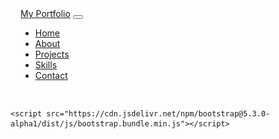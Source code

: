 <!DOCTYPE html>
<html lang="en">
<head>
    <meta charset="UTF-8">
    <meta name="viewport" content="width=device-width, initial-scale=1.0">
    <title>Portfolio - About</title>
    <link href="https://cdn.jsdelivr.net/npm/bootstrap@5.3.0-alpha1/dist/css/bootstrap.min.css" rel="stylesheet">
    <style>
        .about-section {
            text-align: center;
            padding: 50px 0;
        }
        .about-section h1 {
            font-size: 3rem;
            font-weight: bold;
            margin-bottom: 40px;
        }
        .about-section img {
            width: 150px;
            height: 150px;
            object-fit: cover;
            border-radius: 50%;
            margin-bottom: 30px;
        }
        .about-section p {
            font-size: 1rem;
            line-height: 1.6;
        }
        /* Sticky Navbar Styles */
.navbar {
    padding: 1rem;
}

.navbar-nav .nav-link {
    color: #000; /* Change to your preferred text color */
    font-weight: 500;
}

.navbar-nav .nav-link:hover {
    color: #ff69b4; /* Change to your preferred hover color */
}

    </style>
</head>
<body>
    <section class="about-section">
        <div class="container">
            <h1>About</h1>
            <img src="images/about/1.jpg" alt="Your Picture" class="img-fluid">
            <p>
                As a results-driven Data Analyst with nearly four years of experience, I specialize in delivering impactful insights through data integration, reporting, and visualization. I have a proven track record in building dynamic Power BI dashboards, optimizing ETL pipelines, and leveraging SQL and DAX to drive business decision-making. My expertise spans working across multiple platforms, including Azure, SAP BW on HANA, and various data management systems.

I thrive in fast-paced environments, managing multiple projects while collaborating with stakeholders to deliver tailored reporting solutions that meet business objectives. I am highly skilled in analyzing complex data, identifying key performance indicators, and presenting actionable insights to improve operational efficiency and drive growth.
            </p>
            <p>
                With a strong foundation in both technical and business aspects, I am proficient in handling data warehousing, data modeling, and system optimization to enhance performance. I bring a comprehensive understanding of cloud data solutions, UI/UX design for reporting tools, and database management, making me a versatile asset for any organization aiming to harness the power of data.

Let’s connect to explore how I can contribute to driving your data initiatives forward with precision and efficiency.







            </p>
        </div>
    </section>
    <!-- Projects Section -->
<section class="projects-section py-5">
    <div class="container">
        <h1 class="text-center mb-5">Projects</h1>
        <div class="row">
            <!-- Project 1 -->
            <div class="col-lg-4 col-md-6 mb-4">
                <div class="card h-100">
                    <img src="images/projects/1.jpg" class="card-img-top" alt="Project 1 Image">
                    <div class="card-body">
                        <h5 class="card-title">Project 1</h5>
                        <p class="card-text">Lorem ipsum dolor sit amet, consectetur adipiscing elit. Sed do eiusmod tempor incididunt.</p>
                    </div>
                    <div class="card-footer">
                        <a href="#" class="btn btn-primary btn-sm">Blog Post</a>
                        <a href="#" class="btn btn-secondary btn-sm">Source Code</a>
                    </div>
                </div>
            </div>
            <!-- Project 2 -->
            <div class="col-lg-4 col-md-6 mb-4">
                <div class="card h-100">
                    <img src="images/projects/2.jpg" class="card-img-top" alt="Project 2 Image">
                    <div class="card-body">
                        <h5 class="card-title">Project 2</h5>
                        <p class="card-text">Lorem ipsum dolor sit amet, consectetur adipiscing elit. Sed do eiusmod tempor incididunt.</p>
                    </div>
                    <div class="card-footer">
                        <a href="#" class="btn btn-primary btn-sm">Blog Post</a>
                        <a href="#" class="btn btn-secondary btn-sm">Source Code</a>
                    </div>
                </div>
            </div>
            <!-- Project 3 -->
            <div class="col-lg-4 col-md-6 mb-4">
                <div class="card h-100">
                    <img src="images/projects/3.jpg" class="card-img-top" alt="Project 3 Image">
                    <div class="card-body">
                        <h5 class="card-title">Project 3</h5>
                        <p class="card-text">Lorem ipsum dolor sit amet, consectetur adipiscing elit. Sed do eiusmod tempor incididunt.</p>
                    </div>
                    <div class="card-footer">
                        <a href="#" class="btn btn-primary btn-sm">Blog Post</a>
                        <a href="#" class="btn btn-secondary btn-sm">Source Code</a>
                    </div>
                </div>
            </div>
        </div>
    </div>
</section>
<!-- Skills Section -->
<section class="skills-section py-5">
    <div class="container">
        <h1 class="text-center mb-5">Skills</h1>
        <div class="row">
            <!-- Skill 1: Python -->
            <div class="col-lg-3 col-md-6 mb-4">
                <div class="card h-100 text-center">
                    <img src="images/skills/1.png" class="card-img-top mx-auto my-3" style="width: 50px;" alt="Python Icon">
                    <div class="card-body">
                        <h5 class="card-title">Python</h5>
                        <p class="card-text">Lorem ipsum dolor sit amet, consectetur adipiscing elit. Sed do eiusmod tempor incididunt.</p>
                    </div>
                    <div class="card-footer">
                        <a href="#" class="btn btn-link">Link to course or bootcamp</a>
                    </div>
                </div>
            </div>
            <!-- Skill 2: Data Visualization -->
            <div class="col-lg-3 col-md-6 mb-4">
                <div class="card h-100 text-center">
                    <img src="images/skills/2.png" class="card-img-top mx-auto my-3" style="width: 50px;" alt="Data Visualization Icon">
                    <div class="card-body">
                        <h5 class="card-title">Data Visualization</h5>
                        <p class="card-text">Lorem ipsum dolor sit amet, consectetur adipiscing elit. Sed do eiusmod tempor incididunt.</p>
                    </div>
                    <div class="card-footer">
                        <a href="#" class="btn btn-link">Link to course or bootcamp</a>
                    </div>
                </div>
            </div>
            <!-- Skill 3: SQL -->
            <div class="col-lg-3 col-md-6 mb-4">
                <div class="card h-100 text-center">
                    <img src="images/skills/3.png" class="card-img-top mx-auto my-3" style="width: 50px;" alt="SQL Icon">
                    <div class="card-body">
                        <h5 class="card-title">SQL</h5>
                        <p class="card-text">Lorem ipsum dolor sit amet, consectetur adipiscing elit. Sed do eiusmod tempor incididunt.</p>
                    </div>
                    <div class="card-footer">
                        <a href="#" class="btn btn-link">Link to course or bootcamp</a>
                    </div>
                </div>
            </div>
            <!-- Skill 4: Data Storytelling -->
            <div class="col-lg-3 col-md-6 mb-4">
                <div class="card h-100 text-center">
                    <img src="images/skills/4.png" class="card-img-top mx-auto my-3" style="width: 50px;" alt="Data Storytelling Icon">
                    <div class="card-body">
                        <h5 class="card-title">Data Storytelling</h5>
                        <p class="card-text">Lorem ipsum dolor sit amet, consectetur adipiscing elit. Sed do eiusmod tempor incididunt.</p>
                    </div>
                    <div class="card-footer">
                        <a href="#" class="btn btn-link">Link to course or bootcamp</a>
                    </div>
                </div>
            </div>
        </div>
    </div>
</section>
<!-- Contact Me Section -->
<section class="contact-section py-5" style="background-color: #343a40; color: white;">
    <div class="container">
        <h1 class="text-center mb-5">Contact Me</h1>
        <div class="row justify-content-center mb-4">
            <!-- Email -->
            <div class="col-md-5 text-center">
                <i class="fas fa-envelope fa-2x"></i>
                <p class="mt-2">sneehar25@gmail.com</p>
            </div>
            <!-- Phone -->
            <div class="col-md-5 text-center">
                <i class="fas fa-phone fa-2x"></i>
                <p class="mt-2">+1 9452572700</p>
            </div>
        </div>
        <div class="row justify-content-center">
            <!-- Social Media Icons -->
            <div class="col text-center">
                <a href="https://www.linkedin.com/in/neehar-suragani-b45825154/" target="_blank" class="btn btn-circle mx-2" data-toggle="tooltip" data-placement="top" title="LinkedIn">
                    <img src="icons/linkedin.png" alt="LinkedIn" style="width: 40px; height: 40px;">
                </a>
                <a href="https://twitter.com/" target="_blank" class="btn btn-circle mx-2" data-toggle="tooltip" data-placement="top" title="Twitter">
                    <img src="icons/twitter.png" alt="Twitter" style="width: 40px; height: 40px;">
                </a>
                <a href="https://github.com/" target="_blank" class="btn btn-circle mx-2" data-toggle="tooltip" data-placement="top" title="GitHub">
                    <img src="icons/github.png" alt="GitHub" style="width: 40px; height: 40px;">
                </a>
                <a href="https://medium.com/" target="_blank" class="btn btn-circle mx-2" data-toggle="tooltip" data-placement="top" title="Medium">
                    <img src="icons/medium.png" alt="Medium" style="width: 40px; height: 40px;">
                </a>
                <a href="https://www.youtube.com/" target="_blank" class="btn btn-circle mx-2" data-toggle="tooltip" data-placement="top" title="YouTube">
                    <img src="icons/youtube.png" alt="YouTube" style="width: 40px; height: 40px;">
                </a>
            </div>
        </div>
    </div>
</section>

<!-- Add this CSS to the head section of your HTML file -->
<style>
    .btn-circle {
        border-radius: 50%;
        background-color: #ff69b4; /* Pink background */
        border: none;
        padding: 10px;
        transition: background-color 0.3s;
    }

    .btn-circle:hover {
        background-color: #ff1493; /* Darker pink on hover */
    }
</style>

<!-- Include this in your script section to enable tooltips -->
<script>
    $(function () {
        $('[data-toggle="tooltip"]').tooltip();
    });
</script>
<!-- Sticky Navigation Bar -->
<nav class="navbar navbar-expand-lg navbar-light bg-light sticky-top">
    <div class="container">
        <a class="navbar-brand" href="#home">My Portfolio</a>
        <button class="navbar-toggler" type="button" data-toggle="collapse" data-target="#navbarNav" aria-controls="navbarNav" aria-expanded="false" aria-label="Toggle navigation">
            <span class="navbar-toggler-icon"></span>
        </button>
        <div class="collapse navbar-collapse" id="navbarNav">
            <ul class="navbar-nav ms-auto">
                <li class="nav-item">
                    <a class="nav-link" href="#home">Home</a>
                </li>
                <li class="nav-item">
                    <a class="nav-link" href="#about">About</a>
                </li>
                <li class="nav-item">
                    <a class="nav-link" href="#projects">Projects</a>
                </li>
                <li class="nav-item">
                    <a class="nav-link" href="#skills">Skills</a>
                </li>
                <li class="nav-item">
                    <a class="nav-link" href="#contact">Contact</a>
                </li>
            </ul>
        </div>
    </div>
</nav>
<section id="home">
    <!-- Home content -->
</section>

<section id="about">
    <!-- About content -->
</section>

<section id="projects">
    <!-- Projects content -->
</section>

<section id="skills">
    <!-- Skills content -->
</section>

<section id="contact">
    <!-- Contact content -->
</section>
<script>
    // Smooth scrolling
    $(document).ready(function() {
        $(".navbar-nav a").on('click', function(event) {
            if (this.hash !== "") {
                event.preventDefault();
                const hash = this.hash;
                $('html, body').animate({
                    scrollTop: $(hash).offset().top
                }, 800, function() {
                    window.location.hash = hash;
                });
            }
        });
    });
</script>


    <script src="https://cdn.jsdelivr.net/npm/bootstrap@5.3.0-alpha1/dist/js/bootstrap.bundle.min.js"></script>
</body>
</html>

